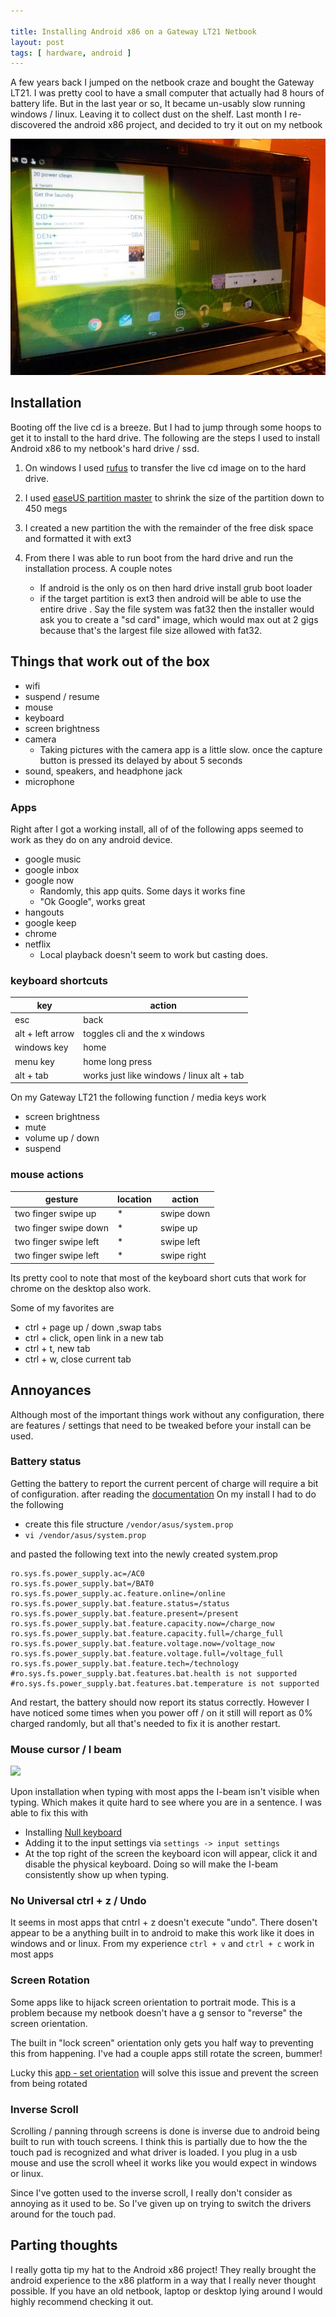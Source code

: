 ```yaml
---

title: Installing Android x86 on a Gateway LT21 Netbook
layout: post
tags: [ hardware, android ]
---
```


A few years back I jumped on the netbook craze and bought the Gateway LT21. I was pretty cool to have a small computer that actually had 8 hours of battery life. But in the last year or so, It became un-usably slow running windows / linux. Leaving it to collect dust on the shelf. Last month I re-discovered the android x86 project, and decided to try it out on my netbook

![gateway lt21 running android x86 ](/media/2015-03-27-installing-androind-x86-on-a-gateway-lt21-netbook/KIMG0257.JPG)

## Installation

Booting off the live cd is a breeze. But I had to jump through some hoops to get it to install to the hard drive. The following are the steps I used to install Android x86 to my netbook's hard drive / ssd.

1. On windows I used [rufus](https://rufus.akeo.ie/) to transfer the live cd image on to the hard drive.

1. I used [easeUS partition master](http://www.easeus.com/partition-manager/epm-free.html) to shrink the size of the partition down to 450 megs

1. I created a new partition the with the remainder of the free disk space and formatted it with ext3

1. From there I was able to run boot from the hard drive and run the installation process. A couple notes
    * If android is the only os on then hard drive install grub boot loader
    * if the target partition is ext3 then android will be able to use the entire drive . Say the file system was fat32 then the installer would ask you to create a "sd card" image, which would max out at 2 gigs because that's the largest file size allowed with fat32.

## Things that work out of the box

* wifi
* suspend / resume
* mouse 
* keyboard
* screen brightness
* camera
	* Taking pictures with the camera app is a little slow. once the capture button is pressed its delayed by about 5 seconds
* sound, speakers, and headphone jack
* microphone


### Apps

Right after I got a working install, all of of the following apps seemed to work as they do on any android device.

* google music
* google inbox
* google now
	* Randomly, this app quits. Some days it works fine
	* "Ok Google", works great
* hangouts
* google keep
* chrome
* netflix
	* Local playback doesn't seem to work but casting does.

### keyboard shortcuts

| key | action |
|--- |---|
| esc| back|
| alt + left arrow| toggles cli and the x windows|
| windows key | home|
|menu key | home long press
| alt + tab| works just like windows  / linux alt + tab


On my Gateway LT21 the following function / media keys work

* screen brightness
* mute
* volume up / down
* suspend

### mouse actions

| gesture| location | action |
|--- |---|---|
| two finger swipe up| * | swipe down|
| two finger swipe down | * | swipe up|
| two finger swipe left | * | swipe left|
| two finger swipe left | * | swipe right|


Its pretty cool to note that most of the keyboard short cuts that work for chrome on the desktop also work. 

Some of my favorites are

* ctrl + page up / down ,swap tabs
* ctrl + click, open link in a  new tab
* ctrl + t, new tab
* ctrl + w, close current tab



## Annoyances

Although most of the important things work without any configuration, there are features / settings that need to be tweaked before your install can be used.

### Battery status

Getting the battery to report the current percent of charge will require a bit of configuration. after reading the [documentation](http://www.android-x86.org/documents/howtoconfigurebatteryservice) On my install I had to do the following

* create this file structure `/vendor/asus/system.prop`
* `vi /vendor/asus/system.prop`

and pasted the following text into the newly created system.prop

	ro.sys.fs.power_supply.ac=/AC0
	ro.sys.fs.power_supply.bat=/BAT0
	ro.sys.fs.power_supply.ac.feature.online=/online
	ro.sys.fs.power_supply.bat.feature.status=/status
	ro.sys.fs.power_supply.bat.feature.present=/present
	ro.sys.fs.power_supply.bat.feature.capacity.now=/charge_now
	ro.sys.fs.power_supply.bat.feature.capacity.full=/charge_full
	ro.sys.fs.power_supply.bat.feature.voltage.now=/voltage_now
	ro.sys.fs.power_supply.bat.feature.voltage.full=/voltage_full
	ro.sys.fs.power_supply.bat.feature.tech=/technology
	#ro.sys.fs.power_supply.bat.features.bat.health is not supported
	#ro.sys.fs.power_supply.bat.features.bat.temperature is not supported

And restart, the battery should now report its status correctly. However I have noticed some times when you power off / on it still will report as 0% charged randomly, but all that's needed to fix it is another restart.


### Mouse cursor / I beam


![](http://i.imgur.com/AW0AEEU.png)

 Upon installation when typing with most apps the I-beam isn't visible when typing. Which makes it quite hard to see where you are in a sentence. I was able to fix this with

* Installing [Null keyboard](https://play.google.com/store/apps/details?id=com.wparam.nullkeyboard&hl=en)
* Adding it to the input settings via `settings -> input settings`
* At the top right of the screen the keyboard icon will appear, click it and disable the physical keyboard. Doing so will make the I-beam consistently show up when typing.

### No Universal ctrl + z / Undo

It seems in most apps that cntrl + z doesn't execute "undo". There dosen't appear to be a anything built in to android to make this work like it does in windows and or linux. From my experience `ctrl + v` and `ctrl + c` work in most apps

### Screen Rotation

Some apps like to hijack screen orientation to portrait mode. This is a problem because my netbook doesn't have a g sensor to "reverse" the screen orientation. 

The built in "lock screen" orientation only gets you half way to preventing this from happening. I've had a couple apps still rotate the screen, bummer!

Lucky this [app - set orientation](https://play.google.com/store/apps/details?id=com.googlecode.eyesfree.setorientation) will solve this issue and prevent the screen from being rotated



### Inverse Scroll

Scrolling / panning through screens is done is inverse due to android being built to run with touch screens. I think this is partially due to how the the touch pad is recognized and what driver is loaded. I you plug in a usb mouse and use the scroll wheel it works like you would expect in windows or linux.

Since I've gotten used to the inverse scroll, I really don't consider as annoying as it used to be. So I've given up on trying to switch the drivers around for the touch pad.


## Parting thoughts

I really gotta tip my hat to the Android x86 project! They really brought the android experience to the x86 platform in a way that I really never thought possible. If you have an old netbook, laptop or desktop lying around I would highly recommend checking it out.